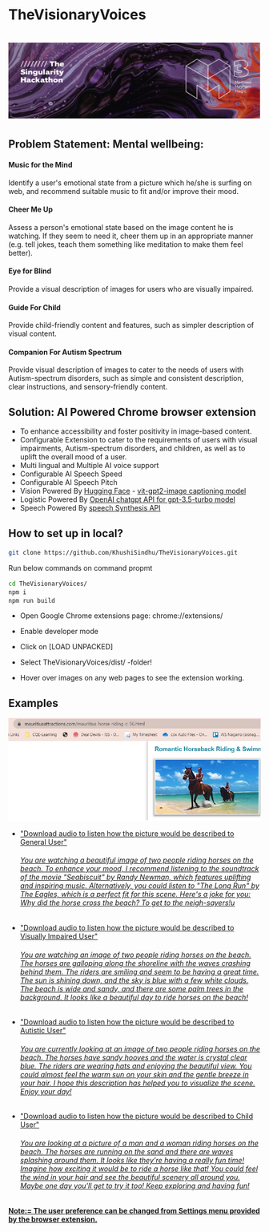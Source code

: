 # TheVisionaryVoices
# ![Image Title](M3.png)
## Problem Statement: Mental wellbeing: 
<h4>Music for the Mind</h4>
<p>Identify a user's emotional state from a picture which he/she is surfing on web, and recommend suitable music to fit and/or improve their mood.</p>

<h4>Cheer Me Up</h4>
<p>Assess a person's emotional state based on the image content he is watching. If they seem to need it, cheer them up in an appropriate manner (e.g. tell jokes, teach them something like meditation to make them feel better).</p>

<h4>Eye for Blind</h4>
<p>Provide a visual description of images for users who are visually impaired.</p>

<h4>Guide For Child</h4>
<p>Provide child-friendly content and features, such as simpler description of visual content.</p>

<h4>Companion For Autism Spectrum</h4>
<p>Provide visual description of images to cater to the needs of users with Autism-spectrum disorders, such as simple and consistent description, clear instructions, and sensory-friendly content.</p>

## Solution: AI Powered Chrome browser extension
<ul>
  <li>To enhance accessibility and foster positivity in image-based content.</li>
  <li>Configurable Extension to cater to the requirements of users with visual impairments, Autism-spectrum disorders, and children, as well as to uplift the overall mood of a user.</li>
  <li>Multi lingual and Multiple AI voice support</li>
  <li>Configurable AI Speech Speed</li>
  <li>Configurable AI Speech Pitch</li>
  <li>Vision Powered By <a href="https://huggingface.co/" target="_blank">Hugging Face</a> - <a href="https://api-inference.huggingface.co/models/nlpconnect/vit-gpt2-image-captioning" target="_blank">vit-gpt2-image captioning model</a></li>
 <li>Logistic Powered By <a href="https://api.openai.com/v1/chat/completions" target="_blank">OpenAI chatgpt API for gpt-3.5-turbo model</a></li>
 <li>Speech Powered By <a href="https://developer.chrome.com/blog/web-apps-that-talk-introduction-to-the-speech-synthesis-api/" target="_blank">speech Synthesis API</a></li>
</ul>


## How to set up in local?

```sh
git clone https://github.com/KhushiSindhu/TheVisionaryVoices.git
```
Run below commands on command propmt
```sh
cd TheVisionaryVoices/
npm i
npm run build
```

- Open Google Chrome extensions page: chrome://extensions/

- Enable developer mode

- Click on [LOAD UNPACKED]

- Select TheVisionaryVoices/dist/ -folder!

- Hover over images on any web pages to see the extension working.


## Examples
![Image Title](demoimage.jpg)
<ul>
  <li><a href="https://github.com/KhushiSindhu/TheVisionaryVoices/raw/main/GeneralUser2.m4a">"Download audio to listen how the picture would be described to General User"</li><h6>You are watching a beautiful image of two people riding horses on the beach. To enhance your mood, I recommend listening to the soundtrack of the movie "Seabiscuit" by Randy Newman, which features uplifting and inspiring music. Alternatively, you could listen to "The Long Run" by The Eagles, which is a perfect fit for this scene. Here's a joke for you: Why did the horse cross the beach? To get to the neigh-sayers!u</h6>
  <li><a href=https://github.com/KhushiSindhu/TheVisionaryVoices/raw/main/VisuallyImpaired.m4a">"Download audio to listen how the picture would be described to Visually Impaired User"</li><h6>You are watching an image of two people riding horses on the beach. The horses are galloping along the shoreline with the waves crashing behind them. The riders are smiling and seem to be having a great time. The sun is shining down, and the sky is blue with a few white clouds. The beach is wide and sandy, and there are some palm trees in the background. It looks like a beautiful day to ride horses on the beach!</h6>
  <li><a href="https://github.com/KhushiSindhu/TheVisionaryVoices/raw/main/AutisticUser.m4a">"Download audio to listen how the picture would be described to Autistic User"</li><h6>You are currently looking at an image of two people riding horses on the beach. The horses have sandy hooves and the water is crystal clear blue. The riders are wearing hats and enjoying the beautiful view. You could almost feel the warm sun on your skin and the gentle breeze in your hair. I hope this description has helped you to visualize the scene. Enjoy your day!</h6>
  <li><a href="https://github.com/KhushiSindhu/TheVisionaryVoices/raw/main/child.m4a">"Download audio to listen how the picture would be described to Child User"</li><h6>You are looking at a picture of a man and a woman riding horses on the beach. The horses are running on the sand and there are waves splashing around them. It looks like they're having a really fun time! Imagine how exciting it would be to ride a horse like that! You could feel the wind in your hair and see the beautiful scenery all around you. Maybe one day you'll get to try it too! Keep exploring and having fun!</h6>
</ul>

#### Note:= The user preference can be changed from Settings menu provided by the browser extension.



